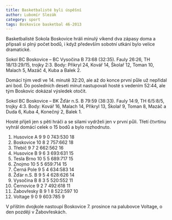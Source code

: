 ```yaml
---
title: Basketbalisté byli úspěšní
author: Lubomír Slezák
category: sport
tags: Boskovice basketbal 46-2013
---
```


Basketbalisté Sokola Boskovice hráli minulý víkend dva zápasy doma a připsali si plný počet bodů, i když především sobotní utkání bylo velice dramatické.

Sokol BC Boskovice – BC Vysočina B 73:68 (32:35). Fauly 26:26, TH 18/13:29/15, trojky 2:3. Body: Přikryl 24, Kovář 14, Školař 12, Toman 10, Malach 5, Mazáč 4, Kuba a Balek 2.

Domácí tým vedl ve 14. minutě 32:20, ale až do konce první půle už nepřidal ani bod. Do posledních deseti minut nastupovali hosté s vedením 52:44, ale tým Boskovic dokázal výsledek otočit. 

Sokol BC Boskovice – BK Žďár n.S. B 79:59 (38:33). Fauly 14:9, TH 6/5:8/5, trojky 4:3. Body: Kovář 16, Malach 14, Přikryl 13, Školař 9, Toman 8, Mazáč a Duda 6, Kuba 4, Konečný 2, Balek 1.

Hosté přijeli jen s pěti hráči a se silami vydrželi jen v první půli. Třetí čtvrtinu vyhrál domácí celek o 15 bodů a bylo rozhodnuto.

1. Husovice A 9 9 0 743:530 18 
2. Boskovice 10 8 2 757:662 18 
3. Třebíč 9 7 2 662:562 16 
4. Husovice B 9 6 3 693:631 15 
5. Tesla Brno 10 5 5 689:717 15 
6. Znojmo 10 5 5 659:714 15 
7. Černá Pole 9 5 4 634:583 14 
8. Žďár n.S. B 9 5 4 628:626 14 
9. Vysočina B 8 3 5 520:552 11 
10. Černovice 9 2 7 492:618 11 
11. Žabovřesky B 9 1 8 522:597 10 
12. Voltage 9 0 9 603:785 9 

V příštím dvojkole nastoupí Boskovice 7. prosince na palubovce Voltage, o den později v Žabovřeskách.